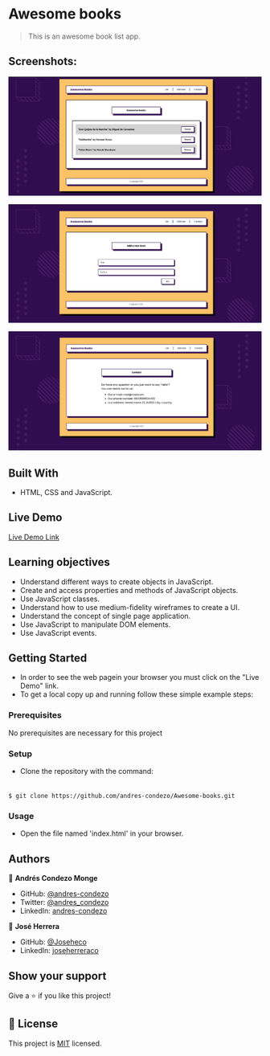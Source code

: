 # Awesome books

>	This is an awesome book list app.

## Screenshots:

![screenshot](./src/img/screenshot-1.png)

![screenshot](./src/img/screenshot-2.png)

![screenshot](./src/img/screenshot-3.png)


## Built With

- HTML, CSS and JavaScript.

## Live Demo

[Live Demo Link](https://andres-condezo.github.io/Awesome-books/)


## Learning objectives

- Understand different ways to create objects in JavaScript.
- Create and access properties and methods of JavaScript objects.
- Use JavaScript classes.
- Understand how to use medium-fidelity wireframes to create a UI.
- Understand the concept of single page application.
- Use JavaScript to manipulate DOM elements.
- Use JavaScript events.

## Getting Started

- In order to see the web pagein your browser you must click on the "Live Demo" link.
- To get a local copy up and running follow these simple example steps:

### Prerequisites

No prerequisites are necessary for this project

### Setup

- Clone the repository with the command:

<code>
$ git clone https://github.com/andres-condezo/Awesome-books.git
</code>

### Usage
- Open the file named 'index.html' in your browser.


## Authors

👤 **Andrés Condezo Monge**

- GitHub: [@andres-condezo](https://github.com/andres-condezo)
- Twitter: [@andres_condezo](https://twitter.com/andres_condezo)
- LinkedIn: [andres-condezo](https://linkedin.com/in/andres-condezo)

👤 **José Herrera**

- GitHub: [@Joseheco](https://github.com/joseheco)
- LinkedIn: [joseherreraco](https://linkedin.com/in/joseherreraco)

## Show your support

Give a ⭐️ if you like this project!

## 📝 License

This project is [MIT](./MIT.md) licensed.
